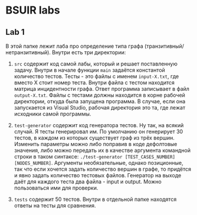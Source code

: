 # BSUIR labs

## Lab 1

В этой папке лежит лаба про определение типа графа (транзитивный/нетранзитивный).
Внутри есть три директории:

1. `src` содержит код самой лабы, который и решает поставленную задачу. Внутри в начале
функции `main` задаётся константой количество тестов. Тесты - это файлы с именем `input-X.txt`,
где вместо Х стоит номер теста. Внутри файла с тестом находится матрица инцидентности графа.
Ответ программа записывает в файл `output-X.txt`. Файлы с тестами должны находится в корне
рабочей директории, откуда была запущена программа. В случае, если она запускается из Visual Studio,
рабочая директория это та, где лежат исходники самой программы.

2. `test-generator` содержит код генератора тестов. Ну так, на всякий случай. Я тесты генерировал им.
По умолчанию он генерирует 30 тестов, в каждом из которых существует граф из трёх вершин. Изменить параметры
можно либо поправив в коде дефолтовые значения, либо можно передать их в качестве аргумента командной строки
в таком синтаксе: `./test-generator [TEST_CASES_NUMBER] [NODES_NUMBER]`. Аргументы необязательные, однако
позиционные, так что если хочется задать количество вершин в графе, то придётся и явно задать количество тестовых
файлов. Генератор на выходе даёт для каждого теста два файла - input и output. Можно пользоваться ими для проверки.

3. `tests` содержит 50 тестов. Внутри в отдельной папке находятся ответы на тесты для сравнения.
